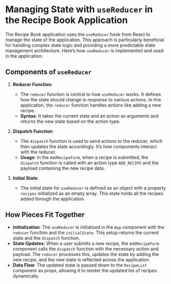 # Managing State with `useReducer` in the Recipe Book Application

The Recipe Book application uses the `useReducer` hook from React to manage the state of the application. This approach is particularly beneficial for handling complex state logic and providing a more predictable state management architecture. Here’s how `useReducer` is implemented and used in the application:

## Components of `useReducer`

1. **Reducer Function**: 
   - The `reducer` function is central to how `useReducer` works. It defines how the state should change in response to various actions. In this application, the `reducer` function handles actions like adding a new recipe.
   - **Syntax**: It takes the current state and an action as arguments and returns the new state based on the action type.

2. **Dispatch Function**:
   - The `dispatch` function is used to send actions to the reducer, which then updates the state accordingly. It’s how components interact with the reducer.
   - **Usage**: In the `AddRecipeForm`, when a recipe is submitted, the `dispatch` function is called with an action type `ADD_RECIPE` and the payload containing the new recipe data.

3. **Initial State**:
   - The initial state for `useReducer` is defined as an object with a property `recipes` initialized as an empty array. This state holds all the recipes added through the application.

## How Pieces Fit Together

- **Initialization**: The `useReducer` is initialized in the `App` component with the `reducer` function and the `initialState`. This setup returns the current state and the `dispatch` function.
- **State Updates**: When a user submits a new recipe, the `AddRecipeForm` component calls the `dispatch` function with the necessary action and payload. The `reducer` processes this, updates the state by adding the new recipe, and the new state is reflected across the application.
- **Data Flow**: The updated state is passed down to the `RecipeList` component as props, allowing it to render the updated list of recipes dynamically.

